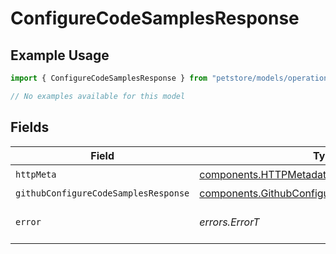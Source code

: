 # ConfigureCodeSamplesResponse

## Example Usage

```typescript
import { ConfigureCodeSamplesResponse } from "petstore/models/operations";

// No examples available for this model
```

## Fields

| Field                                                                                                          | Type                                                                                                           | Required                                                                                                       | Description                                                                                                    |
| -------------------------------------------------------------------------------------------------------------- | -------------------------------------------------------------------------------------------------------------- | -------------------------------------------------------------------------------------------------------------- | -------------------------------------------------------------------------------------------------------------- |
| `httpMeta`                                                                                                     | [components.HTTPMetadata](../../models/components/httpmetadata.md)                                             | :heavy_check_mark:                                                                                             | N/A                                                                                                            |
| `githubConfigureCodeSamplesResponse`                                                                           | [components.GithubConfigureCodeSamplesResponse](../../models/components/githubconfigurecodesamplesresponse.md) | :heavy_minus_sign:                                                                                             | OK                                                                                                             |
| `error`                                                                                                        | *errors.ErrorT*                                                                                                | :heavy_minus_sign:                                                                                             | Default error response                                                                                         |